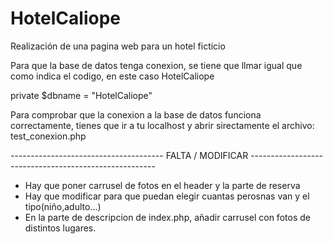 # HotelCaliope
Realización de una pagina web para un hotel ficticio

Para que la base de datos tenga conexion, se tiene que llmar igual que como indica el codigo, en este caso HotelCaliope

private $dbname = "HotelCaliope"

Para comprobar que la conexion a la base de datos funciona correctamente, tienes que ir a tu localhost y abrir sirectamente el archivo:
         test_conexion.php

-------------------------------------- FALTA / MODIFICAR ------------------------------------------------------
- Hay que poner carrusel de fotos en el header y la parte de reserva
- Hay que modificar para que puedan elegir cuantas perosnas van y el tipo(niño,adulto...)
- En la parte de descripcion de index.php, añadir carrusel con fotos de distintos lugares.
